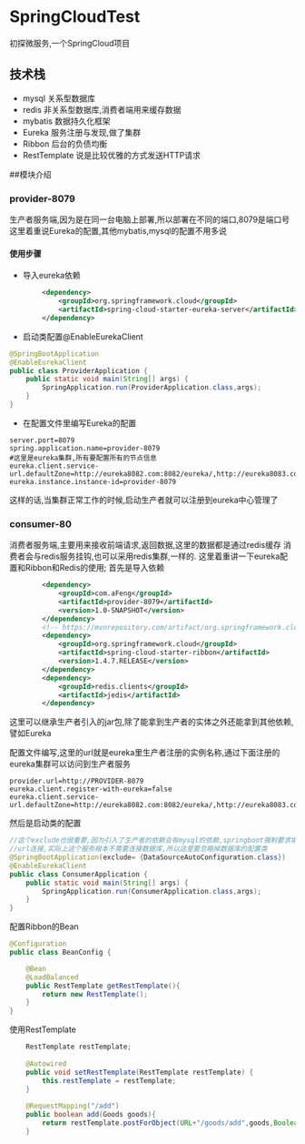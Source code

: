# SpringCloudTest
初探微服务,一个SpringCloud项目

## 技术栈
* mysql 关系型数据库
* redis 非关系型数据库,消费者端用来缓存数据
* mybatis 数据持久化框架
* Eureka 服务注册与发现,做了集群
* Ribbon 后台的负债均衡
* RestTemplate 说是比较优雅的方式发送HTTP请求

##模块介绍
### provider-8079
生产者服务端,因为是在同一台电脑上部署,所以部署在不同的端口,8079是端口号
这里着重说Eureka的配置,其他mybatis,mysql的配置不用多说
#### 使用步骤
* 导入eureka依赖
```xml
        <dependency>
            <groupId>org.springframework.cloud</groupId>
            <artifactId>spring-cloud-starter-eureka-server</artifactId>
        </dependency>
```
* 启动类配置@EnableEurekaClient
```java
@SpringBootApplication
@EnableEurekaClient
public class ProviderApplication {
    public static void main(String[] args) {
        SpringApplication.run(ProviderApplication.class,args);
    }
}
```
* 在配置文件里编写Eureka的配置
```properties
server.port=8079
spring.application.name=provider-8079
#这里是eureka集群,所有要配置所有的节点信息
eureka.client.service-url.defaultZone=http://eureka8082.com:8082/eureka/,http://eureka8083.com:8083/eureka/,http://eureka8083.com:8083/eureka/
eureka.instance.instance-id=provider-8079
```
这样的话,当集群正常工作的时候,启动生产者就可以注册到eureka中心管理了

### consumer-80
消费者服务端,主要用来接收前端请求,返回数据,这里的数据都是通过redis缓存
消费者会与redis服务挂钩,也可以采用redis集群,一样的.
这里着重讲一下eureka配置和Ribbon和Redis的使用;
首先是导入依赖
```xml
        <dependency>
            <groupId>com.aFeng</groupId>
            <artifactId>provider-8079</artifactId>
            <version>1.0-SNAPSHOT</version>
        </dependency>
        <!-- https://mvnrepository.com/artifact/org.springframework.cloud/spring-cloud-starter-ribbon -->
        <dependency>
            <groupId>org.springframework.cloud</groupId>
            <artifactId>spring-cloud-starter-ribbon</artifactId>
            <version>1.4.7.RELEASE</version>
        </dependency>
        <dependency>
            <groupId>redis.clients</groupId>
            <artifactId>jedis</artifactId>
        </dependency>
```
这里可以继承生产者引入的jar包,除了能拿到生产者的实体之外还能拿到其他依赖,譬如Eureka

配置文件编写,这里的url就是eureka里生产者注册的实例名称,通过下面注册的eureka集群可以访问到生产者服务
```properties
provider.url=http://PROVIDER-8079
eureka.client.register-with-eureka=false
eureka.client.service-url.defaultZone=http://eureka8082.com:8082/eureka/,http://eureka8083.com:8083/eureka/,http://eureka8083.com:8083/eureka/
```

然后是启动类的配置
```java
//这个exclude也很重要,因为引入了生产者的依赖会有mysql的依赖,springboot强制要求填写datasource的
//url连接,实际上这个服务根本不需要连接数据库,所以这里要忽略掉数据库的配置类
@SpringBootApplication(exclude= {DataSourceAutoConfiguration.class})
@EnableEurekaClient
public class ConsumerApplication {
    public static void main(String[] args) {
        SpringApplication.run(ConsumerApplication.class,args);
    }
}
```
配置Ribbon的Bean
```java
@Configuration
public class BeanConfig {

    @Bean
    @LoadBalanced
    public RestTemplate getRestTemplate(){
        return new RestTemplate();
    }
}

```
使用RestTemplate
```java
    RestTemplate restTemplate;
    
    @Autowired
    public void setRestTemplate(RestTemplate restTemplate) {
        this.restTemplate = restTemplate;
    }
   
    @RequestMapping("/add")
    public boolean add(Goods goods){
        return restTemplate.postForObject(URL+"/goods/add",goods,Boolean.class);
    }
```

